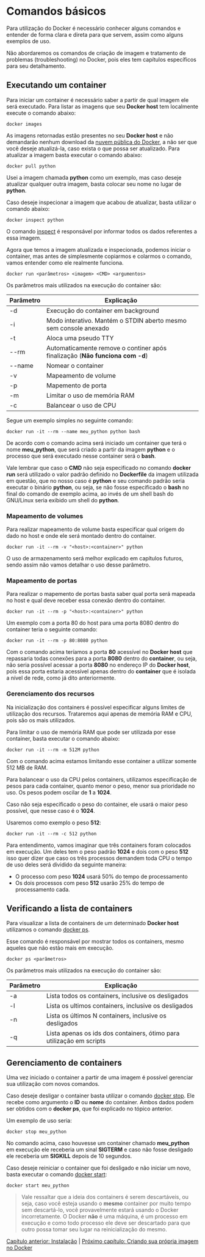 # Comandos básicos

Para utilização do Docker é necessário conhecer alguns comandos e entender de forma clara e direta para que servem, assim como alguns exemplos de uso.

Não abordaremos os comandos de criação de imagem e tratamento de problemas (troubleshooting) no Docker, pois eles tem capítulos específicos para seu detalhamento.

## Executando um container

Para iniciar um container é necessário saber a partir de qual imagem ele será executado. Para listar as imagens que seu **Docker host** tem localmente execute o comando abaixo:

```
docker images
```

As imagens retornadas estão presentes no seu **Docker host** e não demandarão nenhum download da [nuvem pública do Docker](hub.docker.com), a não ser que você deseje atualizá-la, caso exista o que possa ser atualizado. Para atualizar a imagem basta executar o comando abaixo:

```
docker pull python
```

Usei a imagem chamada **python** como um exemplo, mas caso deseje atualizar qualquer outra imagem, basta colocar seu nome no lugar de **python**.

Caso deseje inspecionar a imagem que acabou de atualizar, basta utilizar o comando abaixo:

```
docker inspect python
```
O comando [inspect](https://docs.docker.com/engine/reference/commandline/inspect/) é responsável por informar todos os dados referentes a essa imagem.

Agora que temos a imagem atualizada e inspecionada, podemos iniciar o container, mas antes de simplesmente copiarmos e colarmos o comando, vamos entender como ele realmente funciona.

```
docker run <parâmetros> <imagem> <CMD> <argumentos>
```

Os parâmetros mais utilizados na execução do container são:

|Parâmetro   | Explicação                                                                   |
|------------|------------------------------------------------------------------------------|
|-d          | Execução do container em background                                          |
|-i          | Modo interativo. Mantém o STDIN aberto mesmo sem console anexado             |
|-t          | Aloca uma pseudo TTY                                                         |
|--rm        | Automaticamente remove o continer após finalização (**Não funciona com -d**) |
|--name      | Nomear o container                                                           |
|-v          | Mapeamento de volume                                                         |
|-p          | Mapemento de porta                                                           |
|-m          | Limitar o uso de memória RAM                                                 |
|-c          | Balancear o uso de CPU                                                       |

Segue um exemplo simples no seguinte comando:

```
docker run -it --rm --name meu_python python bash
```
De acordo com o comando acima será iniciado um container que terá o nome **meu_python**, que será criado a partir da imagem **python** e o processo que será executado nesse container será o **bash**.

Vale lembrar que caso o **CMD** não seja especificado no comando **docker run** será utilizado o valor padrão definido no **Dockerfile** da imagem utilizada em questão, que no nosso caso é **python** e seu comando padrão seria executar o binário **python**, ou seja, se não fosse especificado o **bash** no final do comando de exemplo acima, ao invés de um shell bash do GNU/Linux seria exibido um shell do **python**.

### Mapeamento de volumes

Para realizar mapeamento de volume basta especificar qual origem do dado no host e onde ele será montado dentro do container.

```
docker run -it --rm -v "<host>:<container>" python
```
O uso de armazenamento será melhor explicado em capítulos futuros, sendo assim não vamos detalhar o uso desse parâmetro.

### Mapeamento de portas

Para realizar o mapemento de portas basta saber qual porta será mapeada no host e qual deve receber essa conexão dentro do container.

```
docker run -it --rm -p "<host>:<container>" python
```
Um exemplo com a porta 80 do host para uma porta 8080 dentro do container teria o seguinte comando:

```
docker run -it --rm -p 80:8080 python
```

Com o comando acima teríamos a porta **80** acessível no **Docker host** que repassaria todas conexões para a porta **8080** dentro do **container**, ou seja, não seria possível acessar a porta **8080** no endereço IP do **Docker host**, pois essa porta estaria acessível apenas dentro do **container** que é isolada a nível de rede, como já dito anteriormente.

### Gerenciamento dos recursos

Na inicialização dos containers é possível especificar alguns limites de utilização dos recursos. Trataremos aqui apenas de memória RAM e CPU, pois são os mais utilizados.

Para limitar o uso de memória RAM que pode ser utilizada por esse container, basta executar o comando abaixo:

```
docker run -it --rm -m 512M python
```

Com o comando acima estamos limitando esse container a utilizar somente 512 MB de RAM.

Para balancear o uso da CPU pelos containers, utilizamos especificação de pesos para cada container, quanto menor o peso, menor sua prioridade no uso. Os pesos podem oscilar de **1** a **1024**.

Caso não seja especificado o peso do container, ele usará o maior peso possível, que nesse caso é o **1024**.

Usaremos como exemplo o peso **512**:

```
docker run -it --rm -c 512 python
```

Para entendimento, vamos imaginar que três containers foram colocados em execução. Um deles tem o peso padrão **1024** e dois com o peso **512** isso quer dizer que caso os três processos demandem toda CPU o tempo de uso deles será dividido da seguinte maneira:

* O processo com peso **1024** usará 50% do tempo de processamento
* Os dois processos com peso **512** usarão 25% do tempo de processamento cada.

## Verificando a lista de containers

Para visualizar a lista de containers de um determinado **Docker host** utilizamos o comando [docker ps](https://docs.docker.com/engine/reference/commandline/ps/).

Esse comando é responsável por mostrar todos os containers, mesmo aqueles que não estão mais em execução.

```
docker ps <parâmetros>
```

Os parâmetros mais utilizados na execução do container são:

|Parâmetro   | Explicação|
|-----------|------------|
|-a | Lista todos os containers, inclusive os desligados|
|-l | Lista os ultimos containers, inclusive os desligados|
|-n | Lista os últimos N containers,  inclusive os desligados|
|-q | Lista apenas os ids dos containers, ótimo para utilização em scripts|

## Gerenciamento de containers

Uma vez iniciado o container a partir de uma imagem é possível gerenciar sua utilização com novos comandos.

Caso deseje desligar o container basta utilizar o comando [docker stop](https://docs.docker.com/engine/reference/commandline/stop/). Ele recebe como argumento o **ID** ou **nome** do container. Ambos dados podem ser obtidos com o **docker ps**, que foi explicado no tópico anterior.

Um exemplo de uso seria:

```
docker stop meu_python
```

No comando acima, caso houvesse um container chamado **meu_python** em execução ele receberia um sinal **SIGTERM** e caso não fosse desligado ele receberia um **SIGKILL** depois de 10 segundos.

Caso deseje reiniciar o container que foi desligado e não iniciar um novo, basta executar o comando [docker start](https://docs.docker.com/engine/reference/commandline/start/):

```
docker start meu_python
```

> Vale ressaltar que a ideia dos containers é serem descartáveis, ou seja, caso você esteja usando o **mesmo** container por muito tempo sem descartá-lo, você provavelmente estará usando o Docker incorretamente.
> O Docker **não** é uma máquina, é um processo em execução e como todo processo ele deve ser descartado para que outro possa tomar seu lugar na reinicialização do mesmo.

[Capítulo anterior: Instalação](instalacao.md) | [Próximo capítulo: Criando sua própria imagem no Docker](criandoimagem.md)